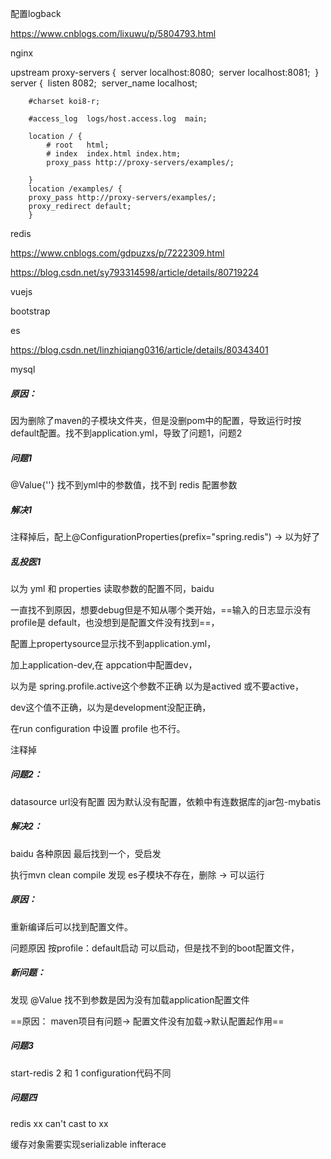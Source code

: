 配置logback

https://www.cnblogs.com/lixuwu/p/5804793.html

nginx

upstream proxy-servers {
​		server localhost:8080;
​		server localhost:8081;
​	}
​    server {
​        listen       8082;
​        server_name  localhost;

        #charset koi8-r;
    
        #access_log  logs/host.access.log  main;
    
        location / {
            # root   html;
            # index  index.html index.htm;
            proxy_pass http://proxy-servers/examples/;
           
        }
        location /examples/ { 
        proxy_pass http://proxy-servers/examples/;
        proxy_redirect default;
        } 
redis 

 https://www.cnblogs.com/gdpuzxs/p/7222309.html

https://blog.csdn.net/sy793314598/article/details/80719224

vuejs

bootstrap

es

https://blog.csdn.net/linzhiqiang0316/article/details/80343401

mysql



##### 原因：

因为删除了maven的子模块文件夹，但是没删pom中的配置，导致运行时按default配置。找不到application.yml，导致了问题1，问题2

##### 问题1

 @Value{''}  找不到yml中的参数值，找不到 redis 配置参数

##### 解决1 

注释掉后，配上@ConfigurationProperties(prefix="spring.redis") -> 以为好了

##### 乱投医1

以为 yml 和 properties 读取参数的配置不同，baidu

一直找不到原因，想要debug但是不知从哪个类开始，==输入的日志显示没有 profile是 default，也没想到是配置文件没有找到==，

配置上propertysource显示找不到application.yml，

加上application-dev,在 appcation中配置dev，

以为是 spring.profile.active这个参数不正确 以为是actived 或不要active，

dev这个值不正确，以为是development没配正确，

在run configuration 中设置 profile 也不行。

注释掉

##### 问题2：

datasource url没有配置 因为默认没有配置，依赖中有连数据库的jar包-mybatis

##### 解决2：

baidu 各种原因 最后找到一个，受启发

执行mvn clean compile 发现 es子模块不存在，删除 -> 可以运行

##### 原因：

重新编译后可以找到配置文件。

问题原因 按profile：default启动 可以启动，但是找不到的boot配置文件，

##### 新问题：

   发现 @Value 找不到参数是因为没有加载application配置文件

==原因： maven项目有问题-> 配置文件没有加载->默认配置起作用==

##### 问题3

start-redis 2 和 1 configuration代码不同

##### 问题四

redis   xx can't cast to xx

缓存对象需要实现serializable infterace